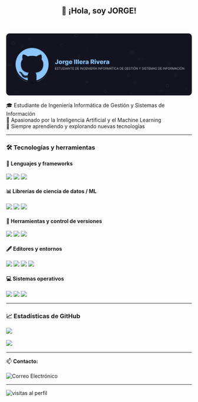 <h2 align="center">👋 ¡Hola, soy JORGE!</h2>
<br>

![](./banner-image.svg)

<p align="left">
  🎓 Estudiante de Ingeniería Informática de Gestión y Sistemas de Información<br>
  🤖 Apasionado por la Inteligencia Artificial y el Machine Learning<br>
  🚀 Siempre aprendiendo y explorando nuevas tecnologías
</p>

---

### 🛠️ Tecnologías y herramientas

#### 🧠 Lenguajes y frameworks
<p align="left">
  <img src="https://img.shields.io/badge/Python-3776AB?style=for-the-badge&logo=python&logoColor=white"/>
  <img src="https://img.shields.io/badge/Java-ED8B00?style=for-the-badge&logo=openjdk&logoColor=white"/>
  <img src="https://img.shields.io/badge/SQL-4479A1?style=for-the-badge&logo=postgresql&logoColor=white"/>
</p>

#### 📊 Librerías de ciencia de datos / ML
<p align="left">
  <img src="https://img.shields.io/badge/Numpy-013243?style=for-the-badge&logo=numpy&logoColor=white"/>
  <img src="https://img.shields.io/badge/Pandas-150458?style=for-the-badge&logo=pandas&logoColor=white"/>
  <img src="https://img.shields.io/badge/Scikit--learn-F7931E?style=for-the-badge&logo=scikitlearn&logoColor=white"/>
</p>

#### 🐳 Herramientas y control de versiones
<p align="left">
  <img src="https://img.shields.io/badge/Docker-2496ED?style=for-the-badge&logo=docker&logoColor=white"/>
  <img src="https://img.shields.io/badge/Git-F05032?style=for-the-badge&logo=git&logoColor=white"/>
  <img src="https://img.shields.io/badge/GitHub-181717?style=for-the-badge&logo=github&logoColor=white"/>
</p>

#### 🖋️ Editores y entornos
<p align="left">
  <img src="https://img.shields.io/badge/VS%20Code-007ACC?style=for-the-badge&logo=visualstudiocode&logoColor=white"/>
  <img src="https://img.shields.io/badge/PyCharm-000000?style=for-the-badge&logo=pycharm&logoColor=white"/>
  <img src="https://img.shields.io/badge/Eclipse-2C2255?style=for-the-badge&logo=eclipseide&logoColor=white"/>
  <img src="https://img.shields.io/badge/Jupyter-F37626?style=for-the-badge&logo=jupyter&logoColor=white"/>
</p>

#### 💻 Sistemas operativos
<p align="left">
  <img src="https://img.shields.io/badge/Ubuntu-E95420?style=for-the-badge&logo=ubuntu&logoColor=white"/>
  <img src="https://img.shields.io/badge/Windows-0078D4?style=for-the-badge&logo=windows11&logoColor=white"/>
  <img src="https://img.shields.io/badge/macOS-000000?style=for-the-badge&logo=apple&logoColor=white"/>
</p>



---

### 📈 Estadísticas de GitHub

<p align="left">
  <img src="https://github-readme-stats.vercel.app/api?username=Illera03&hide_rank=true&show_icons=true&include_all_commits=true&theme=tokyonight&locale=es" />
</p>

<p align="left">
  <img src="https://github-readme-stats.vercel.app/api/top-langs/?username=Illera03&layout=compact&theme=tokyonight&locale=es" />
</p>

---



<p align="left">
  📫 <strong>Contacto:</strong><br>
  <br>
  <img src="https://img.shields.io/badge/Email-jillera10%40gmail.com-blue?style=for-the-badge&logo=gmail&logoColor=white" alt="Correo Electrónico"/>
</p>

---

<p align="left">
  <img src="https://komarev.com/ghpvc/?username=Illera03&label=Visitas&color=blue&style=flat" alt="visitas al perfil"/>
</p>




